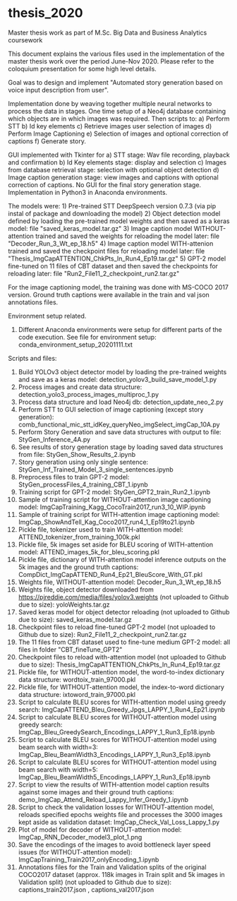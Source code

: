 # thesis_2020
Master thesis work as part of M.Sc. Big Data and Business Analytics coursework

This document explains the various files used in the implementation of the master thesis work over the period June-Nov 2020.
Please refer to the coloquium presentation for some high level details.

Goal was to design and implement "Automated story generation based on voice input description from user".

Implementation done by weaving together multiple neural networks to process the data in stages. One time setup of a Neo4j database containing which objects are in which images was required. Then scripts to: a) Perform STT b) Id key elements c) Retrieve images user selection of images d) Perform Image Captioning e) Selection of images and optional correction of captions f) Generate story.

GUI implemented with Tkinter for a) STT stage: Wav file recording, playback and confirmation  b) Id Key elements stage: display and selection c) Images from database retrieval stage: selection with optional object detection d) Image caption generation stage: view images and captions with optional correction of captions.
No GUI for the final story generation stage.
Implementation in Python3 in Anaconda environments.

The models were: 1) Pre-trained STT DeepSpeech version 0.7.3 (via pip instal of package and downloading the model) 2) Object detection model defined by loading the pre-trained model weights and then saved as a keras model: file "saved_keras_model.tar.gz" 3) Image caption model WITHOUT-attention trained and saved the weights for reloading the model later: file "Decoder_Run_3_Wt_ep_18.h5" 4) Image caption model WITH-attenion trained and saved the checkpoint files for reloading model later: file "Thesis_ImgCapATTENTION_ChkPts_In_Run4_Ep19.tar.gz" 5) GPT-2 model fine-tuned on 11 files of CBT dataset and then saved the checkpoints for reloading later: file "Run2_File11_2_checkpoint_run2.tar.gz"

For the image captioning model, the training was done with MS-COCO 2017 version. Ground truth captions were available in the train and val json annotations files.

Environment setup related.
1) Different Anaconda environments were setup for different parts of the code execution. See file for environment setup: conda_environment_setup_20201111.txt

Scripts and files:

1) Build YOLOv3 object detector model by loading the pre-trained weights and save as a keras model:
	detection_yolov3_build_save_model_1.py
2) Process images and create data structure:
	detection_yolo3_process_images_multiproc_1.py
3) Process data structure and load Neo4j db:
	detection_update_neo_2.py
4) Perform STT to GUI selection of image captioning (except story generation):
	comb_functional_mic_stt_idKey_queryNeo_imgSelect_imgCap_10A.py
5) Perform Story Generation and save data structures with output to file:
	StyGen_Inference_4A.py
6) See results of story generation stage by loading saved data structures from file:
	StyGen_Show_Results_2.ipynb
7) Story generation using only single sentence:
	StyGen_Inf_Trained_Model_3_single_sentences.ipynb
8) Preprocess files to train GPT-2 model:
	StyGen_processFiles_4_training_CBT_1.ipynb
9) Training script for GPT-2 model:
	StyGen_GPT2_train_Run2_1.ipynb
10) Sample of training script for WITHOUT-attention image captioning model:
	ImgCapTraining_Kagg_CocoTrain2017_run3_10_WIP.ipynb
11) Sample of training script for WITH-attention image captioning model:
	ImgCap_ShowAndTell_Kag_Coco2017_run4_1_Ep19to21.ipynb
12) Pickle file, tokenizer used to train WITH-attention model:
	ATTEND_tokenizer_from_training_100k.pkl
13) Pickle file, 5k images set aside for BLEU scoring of WITH-attention model:
	ATTEND_images_5k_for_bleu_scoring.pkl
14) Pickle file, dictionary of WITH-attention model inference outputs on the 5k images and the ground truth captions:
	CompDict_ImgCapATTEND_Run4_Ep21_BleuScore_With_GT.pkl
15) Weights file, WITHOUT-attention model:
	Decoder_Run_3_Wt_ep_18.h5
16) Weights file, object detector downloaded from https://pjreddie.com/media/files/yolov3.weights (not uploaded to Github due to size):
	yoloWeights.tar.gz
17) Saved keras model for object detector reloading (not uploaded to Github due to size):
	saved_keras_model.tar.gz
18) Checkpoint files to reload fine-tuned GPT-2 model (not uploaded to Github due to size):
	Run2_File11_2_checkpoint_run2.tar.gz
19) The 11 files from CBT dataset used to fine-tune medium GPT-2 model:
	all files in folder "CBT_fineTune_GPT2"
20) Checkpoint files to reload with-attention model (not uploaded to Github due to size):
	Thesis_ImgCapATTENTION_ChkPts_In_Run4_Ep19.tar.gz
21) Pickle file, for WITHOUT-attention model, the word-to-index dictionary data structure:
	wordtoix_train_97000.pkl
22) Pickle file, for WITHOUT-attention model, the index-to-word dictionary data structure:
	ixtoword_train_97000.pkl
23) Script to calculate BLEU scores for WITH-attention model using greedy search:
	ImgCapATTEND_Bleu_Greedy_Jpgs_LAPPY_1_Run4_Ep21.ipynb
24) Script to calculate BLEU scores for WITHOUT-attention model using greedy search:
	ImgCap_Bleu_GreedySearch_Encodings_LAPPY_1_Run3_Ep18.ipynb
25) Script to calculate BLEU scores for WITHOUT-attention model using beam search with width=3:
	ImgCap_Bleu_BeamWidth3_Encodings_LAPPY_1_Run3_Ep18.ipynb
26) Script to calculate BLEU scores for WITHOUT-attention model using beam search with width=5:
	ImgCap_Bleu_BeamWidth5_Encodings_LAPPY_1_Run3_Ep18.ipynb
27) Script to view the results of WITH-attention model caption results against some images and their ground truth captions:
	demo_ImgCap_Attend_Reload_Lappy_Infer_Greedy_1.ipynb
28) Script to check the validation losses for WITHOUT-attention model, reloads specified epochs weights file and processes the 3000 images kept aside as validation dataset:
	ImgCap_Check_Val_Loss_Lappy_1.py 
29) Plot of model for decoder of WITHOUT-attention model:
	ImgCap_RNN_Decoder_model3_plot_1.png
30) Save the encodings of the images to avoid bottleneck layer speed issues (for WITHOUT-attention model):
	ImgCapTraining_Train2017_onlyEncoding_1.ipynb
31) Annotations files for the Train and Validation splits of the original COCO2017 dataset (approx. 118k images in Train split and 5k images in Validation split) (not uploaded to Github due to size):
	captions_train2017.json    ,    captions_val2017.json
